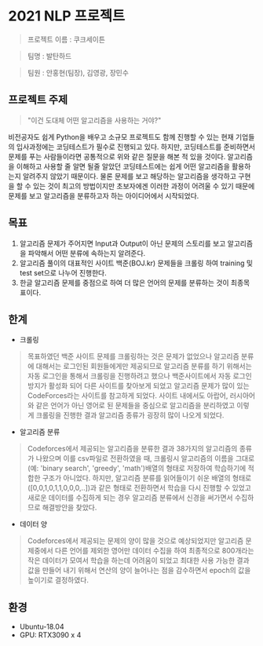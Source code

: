 # 2021 NLP 프로젝트
> 프로젝트 이름 : 쿠크세이튼

> 팀명 : 발탄하드

> 팀원 : 안홍현(팀장), 김영광, 장민수

## 프로젝트 주제
> "이건 도대체 어떤 알고리즘을 사용하는 거야?"

비전공자도 쉽게 Python을 배우고 소규모 프로젝트도 함께 진행할 수 있는 현재 기업들의 입사과정에는 코딩테스트가 필수로 진행되고 있다. 하지만, 코딩테스트를 준비하면서 문제를 푸는 사람들이라면
공통적으로 위와 같은 질문을 해본 적 있을 것이다. 알고리즘을 이해하고 사용할 줄 알면 될줄 알았던 코딩테스트에는 쉽게 어떤 알고리즘을 활용하는지 알려주지 않았기 때문이다. 물론 문제를 보고
해당하는 알고리즘을 생각하고 구현을 할 수 있는 것이 최고의 방법이지만 초보자에겐 이러한 과정이 어려울 수 있기 때문에 문제를 보고 알고리즘을 분류하고자 하는 아이디어에서 시작되었다.

## 목표
1. 알고리즘 문제가 주어지면 Input과 Output이 아닌 문제의 스토리를 보고 알고리즘을 파악해서 어떤 분류에 속하는지 알려준다.
2. 알고리즘 풀이의 대표적인 사이트 백준(BOJ.kr) 문제들을 크롤링 하여 training 및 test set으로 나누어 진행한다.
3. 한글 알고리즘 문제를 중점으로 하여 더 많은 언어의 문제를 분류하는 것이 최종목표이다.

## 한계
* 크롤링
> 목표하였던 백준 사이트 문제를 크롤링하는 것은 문제가 없었으나 알고리즘 분류에 대해서는 로그인된 회원들에게만 제공되므로 알고리즘 분류를 하기 위해서는 자동 로그인을 통해서 크롤링을 진행하려고 했으나
백준사이트에서 자동 로그인 방지가 활성화 되어 다른 사이트를 찾아보게 되었고 알고리즘 문제가 많이 있는 CodeForces라는 사이트를 참고하게 되었다. 사이트 내에서도 아랍어, 러시아어와 같은 언어가 아닌 영어로 된 문제들을 중심으로
알고리즘을 분리하였고 이렇게 크롤링을 진행한 결과 알고리즘 종류가 굉장히 많이 나오게 되었다.

* 알고리즘 분류
> Codeforces에서 제공되는 알고리즘을 분류한 결과 38가지의 알고리즘의 종류가 나왔으며 이를 csv파일로 전환하였을 때, 크롤링시 알고리즘의 이름을 그대로(예: 'binary search', 'greedy', 'math')배열의
형태로 저장하여 학습하기에 적합한 구조가 아니었다. 하지만, 알고리즘 분류를 읽어들이기 쉬운 배열의 형태로([0,0,1,0,1,1,0,0,0,..])과 같은 형태로 전환하면서 학습을 다시 진행할 수 있었고 새로운 데이터를
수집하게 되는 경우 알고리즘 분류에서 신경을 써가면서 수집하므로 해결방안을 찾았다.

* 데이터 양
> Codeforces에서 제공되는 문제의 양이 많을 것으로 예상되었지만 알고리즘 문제중에서 다른 언어를 제외한 영어만 데이터 수집을 하여 최종적으로 800개라는 작은 데이터가 모여서 학습을 하는데 어려움이 되었고
최대한 사용 가능한 결과값을 만들어 내기 위해서 연산의 양이 늘어나는 점을 감수하면서 epoch의 값을 높이기로 결정하였다.

## 환경
* Ubuntu-18.04
* GPU: RTX3090 x 4
